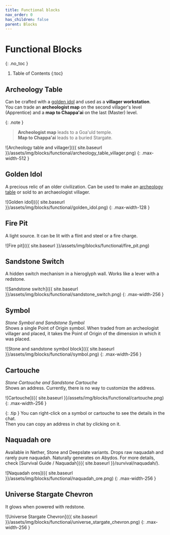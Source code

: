 ```yaml
---
title: Functional blocks
nav_order: 0
has_children: false
parent: Blocks
---
```


# Functional Blocks
{: .no_toc }

1. Table of Contents
{:toc}

## Archeology Table
Can be crafted with a [golden idol](#golden-idol) and used as a __villager workstation__.  
You can trade an __archeologist map__ on the second villager's level (Apprentice)
and a __map to Chappa'ai__ on the last (Master) level.

{: .note }
> __Archeologist map__ leads to a Goa'uld temple.  
> __Map to Chappa'ai__ leads to a buried Stargate.   

![Archeology table and villager]({{ site.baseurl }}/assets/img/blocks/functional/archeology_table_villager.png)
{: .max-width-512 }

## Golden Idol
A precious relic of an older civilization.
Can be used to make an [archeology table](#archeology-table) or sold to an archaeologist villager.

![Golden idol]({{ site.baseurl }}/assets/img/blocks/functional/golden_idol.png)
{: .max-width-128 }

## Fire Pit
A light source.
It can be lit with a flint and steel or a fire charge.


![Fire pit]({{ site.baseurl }}/assets/img/blocks/functional/fire_pit.png)

## Sandstone Switch
A hidden switch mechanism in a hieroglyph wall.
Works like a lever with a redstone.

![Sandstone switch]({{ site.baseurl }}/assets/img/blocks/functional/sandstone_switch.png)
{: .max-width-256 }

## Symbol
_Stone Symbol and Sandstone Symbol_  
Shows a single Point of Origin symbol.
When traded from an archeologist villager and placed, it takes the Point of Origin of the dimension in which it was placed.

![Stone and sandstone symbol block]({{ site.baseurl }}/assets/img/blocks/functional/symbol.png)
{: .max-width-256 }

## Cartouche
_Stone Cartouche and Sandstone Cartouche_  
Shows an address. Currently, there is no way to customize the address.

![Cartouche]({{ site.baseurl }}/assets/img/blocks/functional/cartouche.png)
{: .max-width-256 }

{: .tip }
You can right-click on a symbol or cartouche to see the details in the chat.  
Then you can copy an address in chat by clicking on it.

## Naquadah ore
Available in Nether, Stone and Deepslate variants.
Drops raw naquadah and rarely pure naquadah.
Naturally generates on Abydos.
For more details, check [Survival Guide / Naquadah]({{ site.baseurl }}/survival/naquadah/).

![Naquadah ores]({{ site.baseurl }}/assets/img/blocks/functional/naquadah_ore.png)
{: .max-width-256 }

## Universe Stargate Chevron
It glows when powered with redstone.

![Universe Stargate Chevron]({{ site.baseurl }}/assets/img/blocks/functional/universe_stargate_chevron.png)
{: .max-width-256 }
